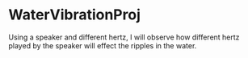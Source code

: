 # WaterVibrationProj
Using a speaker and different hertz, I will observe how different hertz played by the speaker will effect the ripples in the water.
